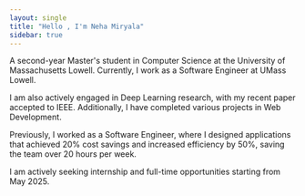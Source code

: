 ```yaml
---
layout: single
title: "Hello , I'm Neha Miryala"
sidebar: true
---
```


A second-year Master's student in Computer Science at the University of Massachusetts Lowell. Currently, I work as a Software Engineer at UMass Lowell.

I am also actively engaged in Deep Learning research, with my recent paper accepted to IEEE. Additionally, I have completed various projects in Web Development.

Previously, I worked as a Software Engineer, where I designed applications that achieved 20% cost savings and increased efficiency by 50%, saving the team over 20 hours per week.

I am actively seeking internship and full-time opportunities starting from May 2025.
